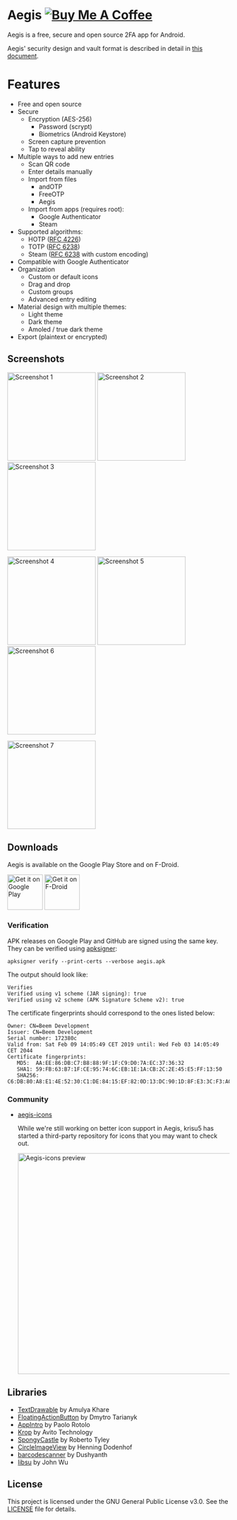 # Aegis [![Buy Me A Coffee](https://www.buymeacoffee.com/assets/img/guidelines/download-assets-sm-1.svg)](https://www.buymeacoffee.com/beemdevelopment)

Aegis is a free, secure and open source 2FA app for Android.

Aegis' security design and vault format is described in detail in [this
document](docs/vault.md).

# Features

- Free and open source
- Secure
  - Encryption (AES-256)
    - Password (scrypt)
    - Biometrics (Android Keystore)
  - Screen capture prevention
  - Tap to reveal ability
- Multiple ways to add new entries
  - Scan QR code
  - Enter details manually
  - Import from files
    - andOTP
    - FreeOTP
    - Aegis
  - Import from apps (requires root):
    - Google Authenticator
    - Steam
- Supported algorithms:
   - HOTP ([RFC 4226](https://tools.ietf.org/html/rfc4226))
   - TOTP ([RFC 6238](https://tools.ietf.org/html/rfc6238))
   - Steam ([RFC 6238](https://tools.ietf.org/html/rfc6238) with custom
     encoding)
- Compatible with Google Authenticator
- Organization
  - Custom or default icons
  - Drag and drop
  - Custom groups
  - Advanced entry editing
- Material design with multiple themes:
  - Light theme
  - Dark theme
  - Amoled / true dark theme
- Export (plaintext or encrypted)

## Screenshots

[<img width=200 alt="Screenshot 1"
src="metadata/en-US/images/phoneScreenshots/screenshot1.png?raw=true">](metadata/en-US/images/phoneScreenshots/screenshot1.png?raw=true)
[<img width=200 alt="Screenshot 2"
src="metadata/en-US/images/phoneScreenshots/screenshot2.png?raw=true">](/metadata/en-US/images/phoneScreenshots/screenshot2.png?raw=true)
[<img width=200 alt="Screenshot 3"
src="metadata/en-US/images/phoneScreenshots/screenshot3.png?raw=true">](/metadata/en-US/images/phoneScreenshots/screenshot3.png?raw=true)

[<img width=200 alt="Screenshot 4"
src="metadata/en-US/images/phoneScreenshots/screenshot4.png?raw=true">](metadata/en-US/images/phoneScreenshots/screenshot4.png?raw=true)
[<img width=200 alt="Screenshot 5"
src="metadata/en-US/images/phoneScreenshots/screenshot5.png?raw=true">](metadata/en-US/images/phoneScreenshots/screenshot5.png?raw=true)
[<img width=200 alt="Screenshot 6"
src="metadata/en-US/images/phoneScreenshots/screenshot6.png?raw=true">](metadata/en-US/images/phoneScreenshots/screenshot6.png?raw=true)

[<img width=200 alt="Screenshot 7"
src="metadata/en-US/images/phoneScreenshots/screenshot7.png?raw=true">](metadata/en-US/images/phoneScreenshots/screenshot7.png?raw=true)

## Downloads

Aegis is available on the Google Play Store and on F-Droid.

[<img height=80 alt="Get it on Google Play"
src="https://play.google.com/intl/en_us/badges/images/generic/en-play-badge.png"
/>](http://play.google.com/store/apps/details?id=com.beemdevelopment.aegis)
[<img height="80" alt="Get it on F-Droid"
src="https://fdroid.gitlab.io/artwork/badge/get-it-on.png"
/>](https://f-droid.org/app/com.beemdevelopment.aegis)
      
### Verification

APK releases on Google Play and GitHub are signed using the same key. They can
be verified using
[apksigner](https://developer.android.com/studio/command-line/apksigner.html#options-verify):

```
apksigner verify --print-certs --verbose aegis.apk
```

The output should look like:

```
Verifies
Verified using v1 scheme (JAR signing): true
Verified using v2 scheme (APK Signature Scheme v2): true
```

The certificate fingerprints should correspond to the ones listed below:

```
Owner: CN=Beem Development
Issuer: CN=Beem Development
Serial number: 172380c
Valid from: Sat Feb 09 14:05:49 CET 2019 until: Wed Feb 03 14:05:49 CET 2044
Certificate fingerprints:
   MD5:  AA:EE:86:DB:C7:B8:88:9F:1F:C9:D0:7A:EC:37:36:32
   SHA1: 59:FB:63:B7:1F:CE:95:74:6C:EB:1E:1A:CB:2C:2E:45:E5:FF:13:50
   SHA256: C6:DB:80:A8:E1:4E:52:30:C1:DE:84:15:EF:82:0D:13:DC:90:1D:8F:E3:3C:F3:AC:B5:7B:68:62:D8:58:A8:23
```

### Community

- [aegis-icons](https://github.com/krisu5/aegis-icons)

  While we're still working on better icon support in Aegis, krisu5 has started
  a third-party repository for icons that you may want to check out.

  [<img width=500 alt="Aegis-icons preview"
  src="https://raw.githubusercontent.com/krisu5/aegis-icons/master/showcase.png">](https://github.com/krisu5/aegis-icons)

## Libraries

- [TextDrawable](https://github.com/amulyakhare/TextDrawable) by Amulya Khare
- [FloatingActionButton](https://github.com/Clans/FloatingActionButton) by
  Dmytro Tarianyk
- [AppIntro](https://github.com/AppIntro/AppIntro) by Paolo Rotolo
- [Krop](https://github.com/avito-tech/krop) by Avito Technology
- [SpongyCastle](https://github.com/rtyley/spongycastle) by Roberto Tyley
- [CircleImageView](https://github.com/hdodenhof/CircleImageView) by Henning
  Dodenhof
- [barcodescanner](https://github.com/dm77/barcodescanner) by Dushyanth
- [libsu](https://github.com/topjohnwu/libsu) by John Wu

## License

This project is licensed under the GNU General Public License v3.0. See the
[LICENSE](LICENSE) file for details.
